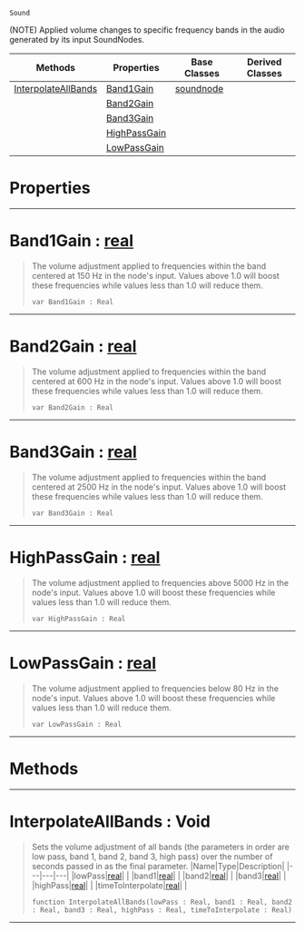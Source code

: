  `Sound`

(NOTE) Applied volume changes to specific frequency bands in the audio generated by its input SoundNodes.

|Methods|Properties|Base Classes|Derived Classes|
|---|---|---|---|
|[ InterpolateAllBands](https://github.com/zeroengineteam/ZeroDocs/blob/master/code_reference/class_reference/equalizernode.markdown#interpolateallbands-void)|[ Band1Gain](https://github.com/zeroengineteam/ZeroDocs/blob/master/code_reference/class_reference/equalizernode.markdown#band1gain-zero-engine-do)|[soundnode](https://github.com/zeroengineteam/ZeroDocs/blob/master/code_reference/class_reference/soundnode.markdown)| |
| |[ Band2Gain](https://github.com/zeroengineteam/ZeroDocs/blob/master/code_reference/class_reference/equalizernode.markdown#band2gain-zero-engine-do)| | |
| |[ Band3Gain](https://github.com/zeroengineteam/ZeroDocs/blob/master/code_reference/class_reference/equalizernode.markdown#band3gain-zero-engine-do)| | |
| |[ HighPassGain](https://github.com/zeroengineteam/ZeroDocs/blob/master/code_reference/class_reference/equalizernode.markdown#highpassgain-zero-engine)| | |
| |[ LowPassGain](https://github.com/zeroengineteam/ZeroDocs/blob/master/code_reference/class_reference/equalizernode.markdown#lowpassgain-zero-engine)| | |


 #  Properties


---  
 #  Band1Gain : [real](https://github.com/zeroengineteam/ZeroDocs/blob/master/code_reference/nada_base_types/real.markdown)

> The volume adjustment applied to frequencies within the band centered at 150 Hz in the node's input. Values above 1.0 will boost these frequencies while values less than 1.0 will reduce them.
> ``` lang=cpp, name=Nada
> var Band1Gain : Real


---  
 #  Band2Gain : [real](https://github.com/zeroengineteam/ZeroDocs/blob/master/code_reference/nada_base_types/real.markdown)

> The volume adjustment applied to frequencies within the band centered at 600 Hz in the node's input. Values above 1.0 will boost these frequencies while values less than 1.0 will reduce them.
> ``` lang=cpp, name=Nada
> var Band2Gain : Real


---  
 #  Band3Gain : [real](https://github.com/zeroengineteam/ZeroDocs/blob/master/code_reference/nada_base_types/real.markdown)

> The volume adjustment applied to frequencies within the band centered at 2500 Hz in the node's input. Values above 1.0 will boost these frequencies while values less than 1.0 will reduce them.
> ``` lang=cpp, name=Nada
> var Band3Gain : Real


---  
 #  HighPassGain : [real](https://github.com/zeroengineteam/ZeroDocs/blob/master/code_reference/nada_base_types/real.markdown)

> The volume adjustment applied to frequencies above 5000 Hz in the node's input. Values above 1.0 will boost these frequencies while values less than 1.0 will reduce them.
> ``` lang=cpp, name=Nada
> var HighPassGain : Real


---  
 #  LowPassGain : [real](https://github.com/zeroengineteam/ZeroDocs/blob/master/code_reference/nada_base_types/real.markdown)

> The volume adjustment applied to frequencies below 80 Hz in the node's input. Values above 1.0 will boost these frequencies while values less than 1.0 will reduce them.
> ``` lang=cpp, name=Nada
> var LowPassGain : Real


---  
 #  Methods


---  
 #  InterpolateAllBands : Void

> Sets the volume adjustment of all bands (the parameters in order are low pass, band 1, band 2, band 3, high pass) over the number of seconds passed in as the final parameter.
> |Name|Type|Description|
> |---|---|---|
> |lowPass|[real](https://github.com/zeroengineteam/ZeroDocs/blob/master/code_reference/nada_base_types/real.markdown)| |
> |band1|[real](https://github.com/zeroengineteam/ZeroDocs/blob/master/code_reference/nada_base_types/real.markdown)| |
> |band2|[real](https://github.com/zeroengineteam/ZeroDocs/blob/master/code_reference/nada_base_types/real.markdown)| |
> |band3|[real](https://github.com/zeroengineteam/ZeroDocs/blob/master/code_reference/nada_base_types/real.markdown)| |
> |highPass|[real](https://github.com/zeroengineteam/ZeroDocs/blob/master/code_reference/nada_base_types/real.markdown)| |
> |timeToInterpolate|[real](https://github.com/zeroengineteam/ZeroDocs/blob/master/code_reference/nada_base_types/real.markdown)| |
> ``` lang=cpp, name=Nada
> function InterpolateAllBands(lowPass : Real, band1 : Real, band2 : Real, band3 : Real, highPass : Real, timeToInterpolate : Real)
> ``` 


---  
 

 